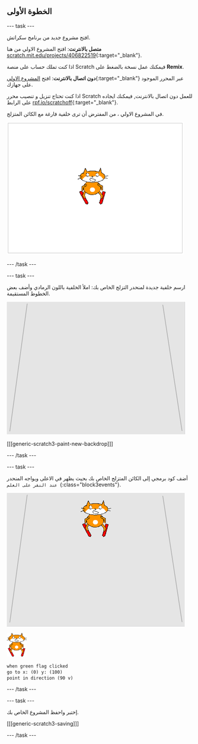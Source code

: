 ## الخطوة الأولى

--- task ---

افتح مشروع جديد من برنامج سكراتش.

**متصل بالانترنت**: افتح المشروع الاولي من هنا [scratch.mit.edu/projects/406822519](https://scratch.mit.edu/projects/406822519){:target="_blank"}.

اذا كنت تملك حساب على منصة Scratch فيمكنك عمل نسخة بالضغط على **Remix**.

**دون اتصال بالانترنت**: افتح [المشروع الاولي](http://rpf.io/p/ar-SA/scratch-cat-goes-skiing-go){:target="_blank"} عبر المحرر الموجود على جهازك.

اذا كنت تحتاج تنزيل و تنصيب محرر Scratch للعمل دون اتصال بالانترنت, فيمكنك ايجاده على الرابط [rpf.io/scratchoff](http://rpf.io/scratchoff){:target="_blank"}.

في المشروع الاولي ، من المفترض أن ترى خلفية فارغة مع الكائن المتزلج.

![المشاريع الاولية](images/starter_project.png)

--- /task ---

--- task ---

ارسم خلفية جديدة لمنحدر التزلج الخاص بك: املأ الخلفية باللون الرمادي وأضف بعض الخطوط المستقيمة.

![خلفية منحدر التزلج](images/backdrop.png)

[[[generic-scratch3-paint-new-backdrop]]]

--- /task ---

--- task ---

أضف كود برمجي إلى الكائن المتزلج الخاص بك بحيث يظهر في الاعلى ويواجه المنحدر `عند النقر على العلم `{:class="block3events"}.

![متزلج على المنحدر](images/skier_on_the_slope.png)

![المتزلج](images/skier_sprite_small.png)

```blocks3
when green flag clicked
go to x: (0) y: (100)
point in direction (90 v)
```

--- /task ---

--- task ---

إختبر واحفظ المشروع الخاص بك.

[[[generic-scratch3-saving]]]

--- /task ---
